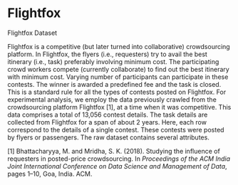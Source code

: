 # Flightfox
Flightfox Dataset

Flightfox is a competitive (but later turned into collaborative) crowdsourcing platform. In Flightfox, the flyers (i.e., requesters) try to avail the best itinerary (i.e., task) preferably involving minimum cost. The participating crowd workers compete (currently collaborate) to find out the best itinerary with minimum cost. Varying number of participants can participate in these contests. The winner is awarded a predefined fee and the task is closed. This is a standard rule for all the types of contests posted on Flightfox. For experimental analysis, we employ the data previously crawled from the crowdsourcing platform Flightfox [1], at a time when it was competitive. This data comprises a total of 13,056 contest details. The task details are collected from Flightfox for a span of about 2 years. Here, each row correspond to the details of a single contest. These contests were posted by flyers or passengers. The raw dataset contains several attributes.

[1] Bhattacharyya, M. and Mridha, S. K. (2018). Studying the influence of requesters in posted-price crowdsourcing. In _Proceedings of the ACM India Joint International Conference on Data Science and Management of Data_, pages 1–10, Goa, India. ACM.
